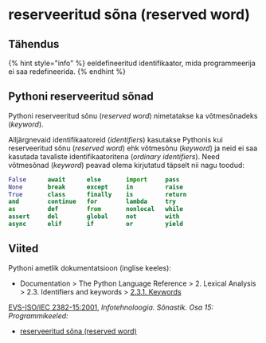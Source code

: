 # reserveeritud sõna \(reserved word\)

## Tähendus

{% hint style="info" %}
eeldefineeritud identifikaator, mida programmeerija ei saa redefineerida.
{% endhint %}

## Pythoni reserveeritud sõnad 

Pythoni reserveeritud sõnu \(_reserved word_\) nimetatakse ka võtmesõnadeks \(_keyword_\). 

Alljärgnevaid identifikaatoreid \(_identifiers_\) kasutakse Pythonis kui reserveeritud sõnu \(_reserved word_\) ehk võtmesõnu \(_keyword_\) ja neid ei saa kasutada tavaliste identifikaatoritena \(_ordinary identifiers_\). Need võtmesõnad \(_keyword_\) peavad olema kirjutatud täpselt nii nagu toodud:

```python
False      await      else       import     pass
None       break      except     in         raise
True       class      finally    is         return
and        continue   for        lambda     try
as         def        from       nonlocal   while
assert     del        global     not        with
async      elif       if         or         yield
```

## Viited

Pythoni ametlik dokumentatsioon \(inglise keeles\):

* Documentation &gt; The Python Language Reference &gt; 2. Lexical Analysis &gt; 2.3. Identifiers and keywords &gt; [2.3.1. Keywords](https://docs.python.org/3/reference/lexical_analysis.html#keywords)

[EVS-ISO/IEC 2382-15:2001](https://www.evs.ee/et/evs-iso-iec-2382-15-2001), _Infotehnoloogia. Sõnastik. Osa 15: Programmikeeled:_

* [reserveeritud sõna \(reserved word\)](http://www.eki.ee/dict/its/index.cgi?Q=D30B7454-6C03-1014-88DC-FC5F0DBED45A&F=GUID&C01=1&C02=0&C10=1)

